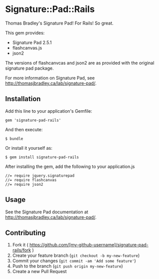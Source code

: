 # Signature::Pad::Rails

Thomas Bradley's Signature Pad! For Rails! So great.

This gem provides:

  * Signature Pad 2.5.1
  * flashcanvas.js
  * json2
  
The versions of flashcanvcas and json2 are as provided with the original signature pad package. 

For more information on Signature Pad, see http://thomasjbradley.ca/lab/signature-pad/. 


## Installation

Add this line to your application's Gemfile:

    gem 'signature-pad-rails'

And then execute:

    $ bundle

Or install it yourself as:

    $ gem install signature-pad-rails

After installing the gem, add the following to your application.js

    //= require jquery.signaturepad
    //= require flashcanvas
    //= require json2

## Usage

See the Signature Pad documentation at http://thomasjbradley.ca/lab/signature-pad/.

## Contributing

1. Fork it ( https://github.com/[my-github-username]/signature-pad-rails/fork )
2. Create your feature branch (`git checkout -b my-new-feature`)
3. Commit your changes (`git commit -am 'Add some feature'`)
4. Push to the branch (`git push origin my-new-feature`)
5. Create a new Pull Request
